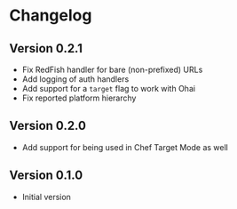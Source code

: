 # Changelog

## Version 0.2.1

- Fix RedFish handler for bare (non-prefixed) URLs
- Add logging of auth handlers
- Add support for a `target` flag to work with Ohai
- Fix reported platform hierarchy

## Version 0.2.0

- Add support for being used in Chef Target Mode as well

## Version 0.1.0

- Initial version

